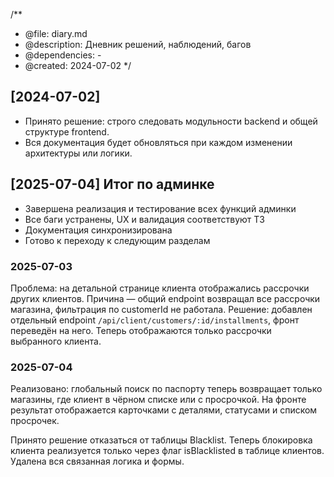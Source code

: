 /**
 * @file: diary.md
 * @description: Дневник решений, наблюдений, багов
 * @dependencies: -
 * @created: 2024-07-02
 */

## [2024-07-02]
- Принято решение: строго следовать модульности backend и общей структуре frontend.
- Вся документация будет обновляться при каждом изменении архитектуры или логики.

## [2025-07-04] Итог по админке
- Завершена реализация и тестирование всех функций админки
- Все баги устранены, UX и валидация соответствуют ТЗ
- Документация синхронизирована
- Готово к переходу к следующим разделам 

### 2025-07-03
Проблема: на детальной странице клиента отображались рассрочки других клиентов. Причина — общий endpoint возвращал все рассрочки магазина, фильтрация по customerId не работала. Решение: добавлен отдельный endpoint `/api/client/customers/:id/installments`, фронт переведён на него. Теперь отображаются только рассрочки выбранного клиента. 

### 2025-07-04
Реализовано: глобальный поиск по паспорту теперь возвращает только магазины, где клиент в чёрном списке или с просрочкой. На фронте результат отображается карточками с деталями, статусами и списком просрочек.

Принято решение отказаться от таблицы Blacklist. Теперь блокировка клиента реализуется только через флаг isBlacklisted в таблице клиентов. Удалена вся связанная логика и формы. 